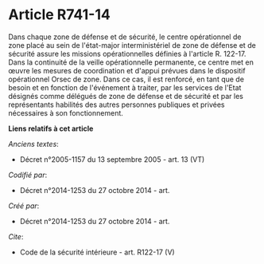 # Article R741-14

Dans chaque zone de défense et de sécurité, le centre opérationnel de zone placé au sein de l'état-major interministériel de
zone de défense et de sécurité assure les missions opérationnelles définies à l'article R. 122-17. Dans la continuité de la
veille opérationnelle permanente, ce centre met en œuvre les mesures de coordination et d'appui prévues dans le dispositif
opérationnel Orsec de zone. Dans ce cas, il est renforcé, en tant que de besoin et en fonction de l'événement à traiter, par
les services de l'Etat désignés comme délégués de zone de défense et de sécurité et par les représentants habilités des
autres personnes publiques et privées nécessaires à son fonctionnement.

**Liens relatifs à cet article**

_Anciens textes_:

  - Décret n°2005-1157 du 13 septembre 2005 - art. 13 (VT)

_Codifié par_:

  - Décret n°2014-1253 du 27 octobre 2014 - art.

_Créé par_:

  - Décret n°2014-1253 du 27 octobre 2014 - art.

_Cite_:

  - Code de la sécurité intérieure - art. R122-17 (V)
